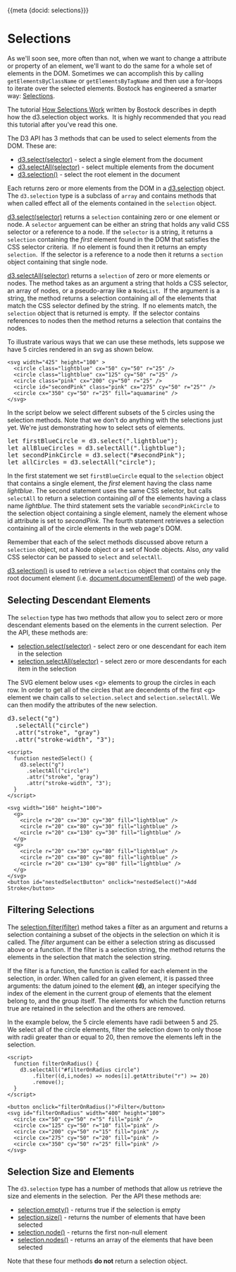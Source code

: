 {{meta {docid: selections}}}

<style>
  svg {
      display: inline-block;
      vertical-align: middle;
  }
  button{
      display: inline;
      vertical-align: middle;
  }
  .lightblue {
      fill: lightblue;
  }
  .pink {
    fill: pink;
  }
</style>

<script src="https://d3js.org/d3.v4.min.js"></script>

# Selections

As we'll soon see, more often than not, when we want to change a attribute or property of an element, we'll want to do the same for a whole set of elements in the DOM.  Sometimes we can accomplish this by calling `getElementsByClassName` or `getElementsByTagName` and then use a for-loops to iterate over the selected elements. Bostock has engineered a smarter way: [Selections](https://github.com/d3/d3-selection/blob/master/README.md#selection).

The tutorial [How Selections Work](https://bost.ocks.org/mike/selection/) written by Bostock describes in depth how the d3.selection object works.  It is highly recommended that you read this tutorial after you've read this one.

The D3 API has 3 methods that can be used to select elements from the DOM.  These are:
+ [d3.select(selector)](https://github.com/d3/d3-selection/blob/master/README.md#select) - select a single element from the document
+ [d3.selectAll(selector)](https://github.com/d3/d3-selection/blob/master/README.md#selectAll) - select multiple elements from the document
+ [d3.selection()](https://github.com/d3/d3-selection/blob/master/README.md#selection) - select the root element in the document

Each returns zero or more elements from the DOM in a [d3.selection](https://github.com/d3/d3-selection/blob/master/README.md#selection) object.  The `d3.selection` type is a subclass of `array` and contains methods that when called effect all of the elements contained in the `selection` object.

[d3.select(selector)](https://github.com/d3/d3-selection/blob/master/README.md#select) returns a `selection` containing zero or one element or node. A `selector` arguement can be either an string that holds any valid CSS selector or a reference to a node.  If the `selector` is a string, it returns a `selection` containing the *first* element found in the DOM that satisfies the CSS selector criteria.  If no element is found then it returns an empty `selection`.  If the selector is a reference to a node then it returns a `section` object containing that single node.


[d3.selectAll(selector)](https://github.com/d3/d3-selection/blob/master/README.md#selectAll) returns a `selection` of zero or more elements or nodes. The method takes as an argument a string that holds a CSS selector, an array of nodes, or a pseudo-array like a `NodeList`.  If the argument is a string, the method returns a selection containing all of the elements that match the CSS selector defined by the string.  If no elements match, the `selection` object that is returned is empty.  If the selector contains references to nodes then the method returns a selection that contains the nodes.

To illustrate various ways that we can use these methods, lets suppose we have 5 circles rendered in an svg as shown below.

``` {cm: visible}
<svg width="425" height="100" >
  <circle class="lightblue" cx="50" cy="50" r="25" />
  <circle class="lightblue" cx="125" cy="50" r="25" />
  <circle class="pink" cx="200" cy="50" r="25" />
  <circle id="secondPink" class="pink" cx="275" cy="50" r="25"" />
  <circle cx="350" cy="50" r="25" fill="aquamarine" />
</svg>
```

In the script below we select different subsets of the 5 circles using the selection methods.  Note that we don't do anything with the selections just yet.  We're just demonstrating how to select sets of elements.


<pre>
let firstBlueCircle = d3.select(".lightblue");
let allBlueCircles = d3.selectAll(".lightblue");
let secondPinkCircle = d3.select("#secondPink");
let allCircles = d3.selectAll("circle");
</pre>


In the first statement we set `firstBlueCircle` equal to the `selection` object that contains a single element, the *first* element having the class name *lightblue*.  The second statement uses the same CSS selector, but calls `selectAll` to return a selection containing *all* of the elements having a class name *lightblue*.  The third statement sets the variable `secondPinkCircle` to the selection object containing a single element, namely the element whose id attribute is set to *secondPink*.  The fourth statement retrieves a selection containing all of the circle elements in the web page's DOM.

Remember that each of the select methods discussed above return a `selection` object, not a Node object or a set of Node objects.  Also, *any* valid CSS selector can be passed to `select` and `selectAll`.

[d3.selection()](https://github.com/d3/d3-selection/blob/master/README.md#selection) is used to retrieve a `selection` object that contains only the root document element (i.e. [document.documentElement](https://developer.mozilla.org/en-US/docs/Web/API/Document/documentElement)) of the web page.

## Selecting Descendant Elements
The `selection` type has two methods that allow you to select zero or more descendant elements based on the elements in the current selection.  Per the API, these methods are:

+ [selection.select(selector)](https://github.com/d3/d3-selection/blob/master/README.md#selection_select) - select zero or one descendant for each item in the selection
+ [selection.selectAll(selector)](https://github.com/d3/d3-selection/blob/master/README.md#selection_selectAll) - select zero or more descendants for each item in the selection

The SVG element below uses &lt;g&gt; elements to group the circles in each row.  In order to get all of the circles that are decendents of the first &lt;g&gt; element we chain calls to `selection.select` and `selection.selectAll`.  We can then modify the attributes of the new selection.


<pre>
d3.select("g")
  .selectAll("circle")
  .attr("stroke", "gray")
  .attr("stroke-width", "3");
</pre>


```
<script>
  function nestedSelect() {
    d3.select("g")
      .selectAll("circle")
      .attr("stroke", "gray")
      .attr("stroke-width", "3");
  }
</script>

<svg width="160" height="100">
  <g>
    <circle r="20" cx="30" cy="30" fill="lightblue" />
    <circle r="20" cx="80" cy="30" fill="lightblue" />
    <circle r="20" cx="130" cy="30" fill="lightblue" />
  </g>
  <g>
    <circle r="20" cx="30" cy="80" fill="lightblue" />
    <circle r="20" cx="80" cy="80" fill="lightblue" />
    <circle r="20" cx="130" cy="80" fill="lightblue" />
  </g>
</svg>
<button id="nestedSelectButton" onclick="nestedSelect()">Add Stroke</button>
```


## Filtering Selections

The [selection.filter(filter)](https://github.com/d3/d3-selection/blob/master/README.md#selection_filter) method takes a filter as an argument and returns a selection containing a subset of the objects in the selection on which it is called.  The *filter* argument can be either a selection string as discussed above or a function.  If the filter is a selection string, the method returns the elements in the selection that match the selection string.

If the filter is a function, the function is called for each element in the selection, in order.  When called for an given element, it is passed three arguments:  the datum joined to the element **(d)**, an integer specifying the index of the element in the current group of elements that the element belong to, and the group itself.  The elements for which the function returns true are retained in the selection and the others are removed.

In the example below, the 5 circle elements have radii between 5 and 25.  We select all of the circle elements, filter the selection down to only those with radii greater than or equal to 20, then remove the elements left in the selection.

```
<script>
  function filterOnRadius() {
    d3.selectAll("#filterOnRadius circle")
        .filter((d,i,nodes) => nodes[i].getAttribute("r") >= 20)
        .remove();
  }
</script>

<button onclick="filterOnRadius()">Filter</button>
<svg id="filterOnRadius" width="400" height="100">
  <circle cx="50" cy="50" r="5" fill="pink" />
  <circle cx="125" cy="50" r="10" fill="pink" />
  <circle cx="200" cy="50" r="15" fill="pink" />
  <circle cx="275" cy="50" r="20" fill="pink" />
  <circle cx="350" cy="50" r="25" fill="pink" />
</svg>
```

## Selection Size and Elements
The `d3.selection` type has a number of methods that allow us retrieve the size and elements in the selection.  Per the API these methods are:

+ [selection.empty()](https://github.com/d3/d3-selection/blob/master/README.md#selection_empty) - returns true if the selection is empty
+ [selection.size()](https://github.com/d3/d3-selection/blob/master/README.md#selection_size) - returns the number of elements that have been selected
+ [selection.node()](https://github.com/d3/d3-selection/blob/master/README.md#selection_node) - returns the first non-null element
+ [selection.nodes()](https://github.com/d3/d3-selection/blob/master/README.md#selection_nodes) - returns an array of the elements that have been selected

Note that these four methods **do not** return a selection object.